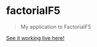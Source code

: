 # factorialF5

> My application to FactorialF5

[See it working live here!](https://rapidlizard.github.io/factorialF5/)